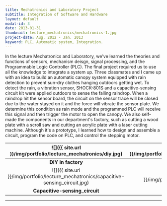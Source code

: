 ```yaml
---
title: Mechatronics and Laboratory Project
subtitle: Integration of Software and Hardware 
layout: default
modal-id: 3
date: 2013-01-31
thumbnail: lecture_mechatronics/mechatronics-1.jpg
project-date: Aug. 2012 - Jan. 2013
keyword: PLC, Automatic system, Integration.
---
```

<!-- BME 4101 Mechatronics and Laboratory -->

In the lecture Mechatronics and Laboratory, we've learned the theories and functions of sensors, mechanism deisgn, signal processing, and the Programmable Logic Controller (PLC). The final project required us to use all the knowledge to integrate a system up. Three classmates and I came up with an idea to build an automatic canopy system equipped with rain detection to prevent sun-dry clothes hanging outdoors getting wet. To detect the rain, a vibration sensor, SHOCK-801S and a capacitive-sensing circuit kit were applied outdoors to sense the falling raindrop. When a raindrop hit the sensor board, the circuit on the sensor trace will be closed due to the water stayed on it and the force will vibrate the sensor plate. We determine this condition as rain mode and the programmed PLC will receive this signal and then trigger the motor to open the canopy. We also self-made the components in our department's factory, such as cutting a wood plate with a scroll saw and cutting an acrylic plate with a laser cutting machine. Although it's a prototype, I learned how to design and assemble a circuit, program the code on PLC, and control the stepping motor.

| ![]({{ site.url }}/img/portfolio/lecture_mechatronics/diy.jpg) | ![]({{ site.url }}/img/portfolio/lecture_mechatronics/vibration_sensor.jpg) |
|:---:|:---:|
| **DIY in factory** | **Vibration sensor** |
| ![]({{ site.url }}/img/portfolio/lecture_mechatronics/capacitive-sensing_circuit.jpg) | ![]({{ site.url }}/img/portfolio/lecture_mechatronics/canopy.jpg) |
| **Capacitive-sensing_circuit** | **Canopy with stepping motor** |

---

<div class="youtube" data-embed="y5p__i66iR0">
    <div class="play-button"></div> 
</div>

